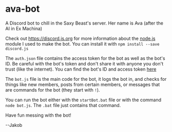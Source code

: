 # ava-bot
A Discord bot to chill in the Saxy Beast's server. Her name is Ava (after the AI in Ex Machina)

Check out <https://discord.js.org> for more information about the [node.js](https://nodejs.org/en/) module I used to make the bot. You can install it with `npm install --save discord.js`

The `auth.json` file contains the access token for the bot as well as the bot's ID. Be careful with the bot's token and don't share it with anyone you don't trust (like the internet). You can find the bot's ID and access token [here](https://discordapp.com/developers/applications/me) 

The `bot.js` file is the main code for the bot, it logs the bot in, and checks for things like new members, posts from certain members, or messages that are commands for the bot (they start with `!`). 

You can run the bot either with the `startBot.bat` file or with the command `node bot.js`. The `.bat` file just contains that command. 

Have fun messing with the bot!

--Jakob
